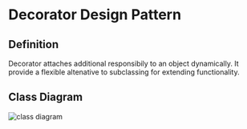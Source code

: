 # Decorator Design Pattern
## Definition
Decorator attaches additional responsibily to an object dynamically. It provide a flexible altenative to subclassing for extending functionality.

## Class Diagram
![class diagram](http://www.design-patterns-stories.com/assets/img/uml/decorator.png "Decorator Design Pattern")
